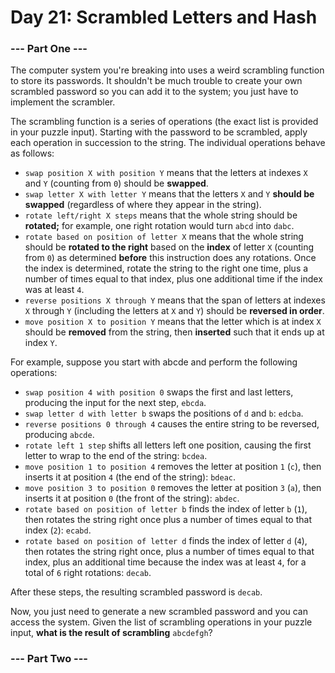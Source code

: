# Day 21: Scrambled Letters and Hash

### --- Part One ---

The computer system you're breaking into uses a weird scrambling function to store its passwords. It shouldn't be much trouble to create your own scrambled password so you can add it to the system; you just have to implement the scrambler.

The scrambling function is a series of operations (the exact list is provided in your puzzle input). Starting with the password to be scrambled, apply each operation in succession to the string. The individual operations behave as follows:

* ```swap position X with position Y``` means that the letters at indexes ```X``` and ```Y``` (counting from ```0```) should be **swapped**.
* ```swap letter X with letter Y``` means that the letters ```X``` and ```Y``` **should be swapped** (regardless of where they appear in the string).
* ```rotate left/right X steps``` means that the whole string should be **rotated;** for example, one right rotation would turn ```abcd``` into ```dabc```.
* ```rotate based on position of letter X``` means that the whole string should be **rotated to the right** based on the **index** of letter ```X``` (counting from ```0```) as determined **before** this instruction does any rotations. Once the index is determined, rotate the string to the right one time, plus a number of times equal to that index, plus one additional time if the index was at least ```4```.
* ```reverse positions X through Y``` means that the span of letters at indexes ```X``` through ```Y``` (including the letters at ```X``` and ```Y```) should be **reversed in order**.
* ```move position X to position Y``` means that the letter which is at index ```X``` should be **removed** from the string, then **inserted** such that it ends up at index ```Y```.

For example, suppose you start with abcde and perform the following operations:

* ```swap position 4 with position 0``` swaps the first and last letters, producing the input for the next step, ```ebcda```.
* ```swap letter d with letter b``` swaps the positions of ```d``` and ```b```: ```edcba```.
* ```reverse positions 0 through 4``` causes the entire string to be reversed, producing ```abcde```.
* ```rotate left 1 step``` shifts all letters left one position, causing the first letter to wrap to the end of the string: ```bcdea```.
* ```move position 1 to position 4``` removes the letter at position ```1``` (```c```), then inserts it at position ```4``` (the end of the string): ```bdeac```.
* ```move position 3 to position 0``` removes the letter at position ```3``` (```a```), then inserts it at position ```0``` (the front of the string): ```abdec```.
* ```rotate based on position of letter b``` finds the index of letter ```b``` (```1```), then rotates the string right once plus a number of times equal to that index (```2```): ```ecabd```.
* ```rotate based on position of letter d``` finds the index of letter ```d``` (```4```), then rotates the string right once, plus a number of times equal to that index, plus an additional time because the index was at least ```4```, for a total of ```6``` right rotations: ```decab```.

After these steps, the resulting scrambled password is ```decab```.

Now, you just need to generate a new scrambled password and you can access the system. Given the list of scrambling operations in your puzzle input, **what is the result of scrambling** ```abcdefgh```?

### --- Part Two ---
